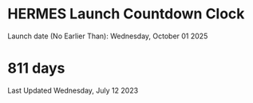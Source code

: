 # HERMES Launch Countdown Clock

Launch date (No Earlier Than): Wednesday, October 01 2025
# 811 days

Last Updated Wednesday, July 12 2023
